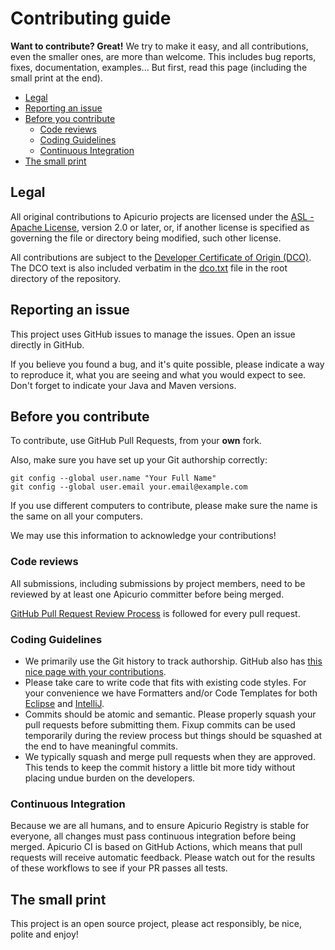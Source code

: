# Contributing guide

**Want to contribute? Great!** 
We try to make it easy, and all contributions, even the smaller ones, are more than welcome.
This includes bug reports, fixes, documentation, examples... 
But first, read this page (including the small print at the end).

* [Legal](#legal)
* [Reporting an issue](#reporting-an-issue)
* [Before you contribute](#before-you-contribute)
  + [Code reviews](#code-reviews)
  + [Coding Guidelines](#coding-guidelines)
  + [Continuous Integration](#continuous-integration)
* [The small print](#the-small-print)


## Legal

All original contributions to Apicurio projects are licensed under the
[ASL - Apache License](https://www.apache.org/licenses/LICENSE-2.0),
version 2.0 or later, or, if another license is specified as governing the file or directory being
modified, such other license.

All contributions are subject to the [Developer Certificate of Origin (DCO)](https://developercertificate.org/).
The DCO text is also included verbatim in the [dco.txt](dco.txt) file in the root directory of the repository.

## Reporting an issue

This project uses GitHub issues to manage the issues. Open an issue directly in GitHub.

If you believe you found a bug, and it's quite possible, please indicate a way to reproduce it, what you are seeing and what you would expect to see.
Don't forget to indicate your Java and Maven versions.

## Before you contribute

To contribute, use GitHub Pull Requests, from your **own** fork.

Also, make sure you have set up your Git authorship correctly:

```
git config --global user.name "Your Full Name"
git config --global user.email your.email@example.com
```

If you use different computers to contribute, please make sure the name is the same on all your computers.

We may use this information to acknowledge your contributions!

### Code reviews

All submissions, including submissions by project members, need to be reviewed by at least one Apicurio committer before being merged.

[GitHub Pull Request Review Process](https://docs.github.com/en/pull-requests/collaborating-with-pull-requests/reviewing-changes-in-pull-requests/about-pull-request-reviews) is followed for every pull request.

### Coding Guidelines

 * We primarily use the Git history to track authorship. GitHub also has [this nice page with your contributions](https://github.com/quarkusio/quarkus/graphs/contributors).
 * Please take care to write code that fits with existing code styles.  For your convenience we have Formatters and/or Code Templates for both [Eclipse](https://github.com/Apicurio/apicurio-configs/tree/main/eclipse) and [IntelliJ](https://github.com/Apicurio/apicurio-configs/tree/main/intellij).
 * Commits should be atomic and semantic. Please properly squash your pull requests before submitting them. Fixup commits can be used temporarily during the review process but things should be squashed at the end to have meaningful commits.
 * We typically squash and merge pull requests when they are approved.  This tends to keep the commit history a little bit more tidy without placing undue burden on the developers.

### Continuous Integration

Because we are all humans, and to ensure Apicurio Registry is stable for everyone, all changes must pass continuous integration before being merged. Apicurio CI is based on GitHub Actions, which means that pull requests will receive automatic feedback.  Please watch out for the results of these workflows to see if your PR passes all tests.

## The small print

This project is an open source project, please act responsibly, be nice, polite and enjoy!

